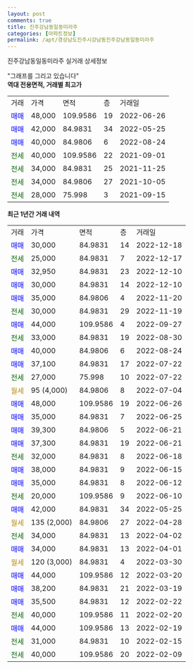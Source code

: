 ```yaml
---
layout: post
comments: true
title: 진주강남동일동미라주
categories: [아파트정보]
permalink: /apt/경상남도진주시강남동진주강남동일동미라주
---
```


진주강남동일동미라주 실거래 상세정보

<script type="text/javascript">
  google.charts.load('current', {'packages':['line', 'corechart']});
  google.charts.setOnLoadCallback(drawChart);

  function drawChart() {
    var data = new google.visualization.DataTable();
    data.addColumn('date', '거래일');
    data.addColumn('number', "매매");
    data.addColumn('number', "전세");
    data.addColumn('number', "전매");

    data.addRows([[new Date(Date.parse("2022-12-18")), 30000, null, null], [new Date(Date.parse("2022-12-17")), null, 25000, null], [new Date(Date.parse("2022-12-10")), 32950, null, null], [new Date(Date.parse("2022-12-10")), 30000, null, null], [new Date(Date.parse("2022-11-20")), 35000, null, null], [new Date(Date.parse("2022-11-19")), null, 30000, null], [new Date(Date.parse("2022-09-27")), 44000, null, null], [new Date(Date.parse("2022-08-30")), null, 33000, null], [new Date(Date.parse("2022-08-24")), 40000, null, null], [new Date(Date.parse("2022-07-22")), 37100, null, null], [new Date(Date.parse("2022-07-22")), null, 27000, null], [new Date(Date.parse("2022-07-04")), null, null, null], [new Date(Date.parse("2022-06-26")), 48000, null, null], [new Date(Date.parse("2022-06-25")), 35000, null, null], [new Date(Date.parse("2022-06-21")), 39300, null, null], [new Date(Date.parse("2022-06-21")), 37300, null, null], [new Date(Date.parse("2022-06-18")), null, 32000, null], [new Date(Date.parse("2022-06-15")), 38000, null, null], [new Date(Date.parse("2022-06-12")), 35000, null, null], [new Date(Date.parse("2022-06-10")), null, 20000, null], [new Date(Date.parse("2022-05-25")), 42000, null, null], [new Date(Date.parse("2022-04-28")), null, null, null], [new Date(Date.parse("2022-04-02")), null, 34000, null], [new Date(Date.parse("2022-04-01")), 34000, null, null], [new Date(Date.parse("2022-03-30")), null, null, null], [new Date(Date.parse("2022-03-20")), 44000, null, null], [new Date(Date.parse("2022-03-19")), 38200, null, null], [new Date(Date.parse("2022-02-22")), 35500, null, null], [new Date(Date.parse("2022-02-20")), null, 40000, null], [new Date(Date.parse("2022-02-19")), 44000, null, null], [new Date(Date.parse("2022-02-15")), null, 31000, null], [new Date(Date.parse("2022-02-09")), null, 40000, null]]);

    var options = {
      hAxis: {
        format: 'yyyy/MM/dd'
      },    
      lineWidth: 0,
      pointsVisible: true,    
      title: '최근 1년간 유형별 실거래가 분포',
      legend: { position: 'bottom' }
    };

    var formatter = new google.visualization.NumberFormat({pattern:'###,###'} );
    formatter.format(data, 1);
    formatter.format(data, 2);
    
    setTimeout(function() {
        var chart = new google.visualization.LineChart(document.getElementById('columnchart_material'));
        chart.draw(data, (options));
        document.getElementById('loading').style.display = 'none';
    }, 200);
  }
</script>


<div id="loading" style="z-index:20; display: block; margin-left: 0px">"그래프를 그리고 있습니다"</div>
<div id="columnchart_material" style="width: 95%; margin-left: 0px; display: block"></div>
<!-- contents start -->
<b>역대 전용면적, 거래별 최고가</b>
<table class="sortable">
    <tr>
      <td>거래</td>
      <td>가격</td>
      <td>면적</td>
      <td>층</td>
      <td>거래일</td>
    </tr>
        <tr>
          <td><a style="color: blue">매매</a></td>
          <td>48,000</td>
          <td>109.9586</td>
          <td>19</td>
          <td>2022-06-26</td>
        </tr>            <tr>
          <td><a style="color: blue">매매</a></td>
          <td>42,000</td>
          <td>84.9831</td>
          <td>34</td>
          <td>2022-05-25</td>
        </tr>            <tr>
          <td><a style="color: blue">매매</a></td>
          <td>40,000</td>
          <td>84.9806</td>
          <td>6</td>
          <td>2022-08-24</td>
        </tr>        
        <tr>
              <td><a style="color: darkgreen">전세</a></td>
              <td>40,000</td>
              <td>109.9586</td>
              <td>22</td>
              <td>2021-09-01</td>
            </tr>            <tr>
              <td><a style="color: darkgreen">전세</a></td>
              <td>34,000</td>
              <td>84.9831</td>
              <td>25</td>
              <td>2021-11-25</td>
            </tr>            <tr>
              <td><a style="color: darkgreen">전세</a></td>
              <td>34,000</td>
              <td>84.9806</td>
              <td>27</td>
              <td>2021-10-05</td>
            </tr>            <tr>
              <td><a style="color: darkgreen">전세</a></td>
              <td>28,000</td>
              <td>75.998</td>
              <td>3</td>
              <td>2021-09-15</td>
            </tr>        
    
</table>

<b>최근 1년간 거래 내역</b>

<table class="sortable">
    <tr>
      <td>거래</td>
      <td>가격</td>
      <td>면적</td>
      <td>층</td>
      <td>거래일</td>
    </tr>
    <tr>
      <td><a style="color: blue">매매</a></td>
      <td>30,000</td>
      <td>84.9831</td>
      <td>14</td>
      <td>2022-12-18</td>
    </tr>          <tr>
      <td><a style="color: darkgreen">전세</a></td>
      <td>25,000</td>
      <td>84.9831</td>
      <td>7</td>
      <td>2022-12-17</td>
    </tr>          <tr>
      <td><a style="color: blue">매매</a></td>
      <td>32,950</td>
      <td>84.9831</td>
      <td>23</td>
      <td>2022-12-10</td>
    </tr>          <tr>
      <td><a style="color: blue">매매</a></td>
      <td>30,000</td>
      <td>84.9831</td>
      <td>14</td>
      <td>2022-12-10</td>
    </tr>          <tr>
      <td><a style="color: blue">매매</a></td>
      <td>35,000</td>
      <td>84.9806</td>
      <td>4</td>
      <td>2022-11-20</td>
    </tr>          <tr>
      <td><a style="color: darkgreen">전세</a></td>
      <td>30,000</td>
      <td>84.9831</td>
      <td>29</td>
      <td>2022-11-19</td>
    </tr>          <tr>
      <td><a style="color: blue">매매</a></td>
      <td>44,000</td>
      <td>109.9586</td>
      <td>4</td>
      <td>2022-09-27</td>
    </tr>          <tr>
      <td><a style="color: darkgreen">전세</a></td>
      <td>33,000</td>
      <td>84.9831</td>
      <td>19</td>
      <td>2022-08-30</td>
    </tr>          <tr>
      <td><a style="color: blue">매매</a></td>
      <td>40,000</td>
      <td>84.9806</td>
      <td>6</td>
      <td>2022-08-24</td>
    </tr>          <tr>
      <td><a style="color: blue">매매</a></td>
      <td>37,100</td>
      <td>84.9831</td>
      <td>17</td>
      <td>2022-07-22</td>
    </tr>          <tr>
      <td><a style="color: darkgreen">전세</a></td>
      <td>27,000</td>
      <td>75.998</td>
      <td>10</td>
      <td>2022-07-22</td>
    </tr>          <tr>
      <td><a style="color: darkgoldenrod">월세</a></td>
      <td>95 (4,000)</td>
      <td>84.9806</td>
      <td>8</td>
      <td>2022-07-04</td>
    </tr>          <tr>
      <td><a style="color: blue">매매</a></td>
      <td>48,000</td>
      <td>109.9586</td>
      <td>19</td>
      <td>2022-06-26</td>
    </tr>          <tr>
      <td><a style="color: blue">매매</a></td>
      <td>35,000</td>
      <td>84.9831</td>
      <td>7</td>
      <td>2022-06-25</td>
    </tr>          <tr>
      <td><a style="color: blue">매매</a></td>
      <td>39,300</td>
      <td>84.9806</td>
      <td>5</td>
      <td>2022-06-21</td>
    </tr>          <tr>
      <td><a style="color: blue">매매</a></td>
      <td>37,300</td>
      <td>84.9831</td>
      <td>19</td>
      <td>2022-06-21</td>
    </tr>          <tr>
      <td><a style="color: darkgreen">전세</a></td>
      <td>32,000</td>
      <td>84.9831</td>
      <td>8</td>
      <td>2022-06-18</td>
    </tr>          <tr>
      <td><a style="color: blue">매매</a></td>
      <td>38,000</td>
      <td>84.9831</td>
      <td>9</td>
      <td>2022-06-15</td>
    </tr>          <tr>
      <td><a style="color: blue">매매</a></td>
      <td>35,000</td>
      <td>84.9831</td>
      <td>8</td>
      <td>2022-06-12</td>
    </tr>          <tr>
      <td><a style="color: darkgreen">전세</a></td>
      <td>20,000</td>
      <td>109.9586</td>
      <td>9</td>
      <td>2022-06-10</td>
    </tr>          <tr>
      <td><a style="color: blue">매매</a></td>
      <td>42,000</td>
      <td>84.9831</td>
      <td>34</td>
      <td>2022-05-25</td>
    </tr>          <tr>
      <td><a style="color: darkgoldenrod">월세</a></td>
      <td>135 (2,000)</td>
      <td>84.9806</td>
      <td>27</td>
      <td>2022-04-28</td>
    </tr>          <tr>
      <td><a style="color: darkgreen">전세</a></td>
      <td>34,000</td>
      <td>84.9831</td>
      <td>13</td>
      <td>2022-04-02</td>
    </tr>          <tr>
      <td><a style="color: blue">매매</a></td>
      <td>34,000</td>
      <td>84.9831</td>
      <td>13</td>
      <td>2022-04-01</td>
    </tr>          <tr>
      <td><a style="color: darkgoldenrod">월세</a></td>
      <td>120 (3,000)</td>
      <td>84.9831</td>
      <td>4</td>
      <td>2022-03-30</td>
    </tr>          <tr>
      <td><a style="color: blue">매매</a></td>
      <td>44,000</td>
      <td>109.9586</td>
      <td>12</td>
      <td>2022-03-20</td>
    </tr>          <tr>
      <td><a style="color: blue">매매</a></td>
      <td>38,200</td>
      <td>84.9831</td>
      <td>21</td>
      <td>2022-03-19</td>
    </tr>          <tr>
      <td><a style="color: blue">매매</a></td>
      <td>35,500</td>
      <td>84.9831</td>
      <td>12</td>
      <td>2022-02-22</td>
    </tr>          <tr>
      <td><a style="color: darkgreen">전세</a></td>
      <td>40,000</td>
      <td>109.9586</td>
      <td>11</td>
      <td>2022-02-20</td>
    </tr>          <tr>
      <td><a style="color: blue">매매</a></td>
      <td>44,000</td>
      <td>109.9586</td>
      <td>13</td>
      <td>2022-02-19</td>
    </tr>          <tr>
      <td><a style="color: darkgreen">전세</a></td>
      <td>31,000</td>
      <td>84.9831</td>
      <td>10</td>
      <td>2022-02-15</td>
    </tr>          <tr>
      <td><a style="color: darkgreen">전세</a></td>
      <td>40,000</td>
      <td>109.9586</td>
      <td>20</td>
      <td>2022-02-09</td>
    </tr>      </table>
<!-- contents end -->    

